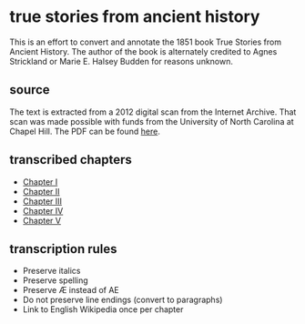 # true stories from ancient history

This is an effort to convert and annotate the 1851 book True Stories from Ancient History. The author of the book is alternately credited to Agnes Strickland or Marie E. Halsey Budden for reasons unknown.

## source

The text is extracted from a 2012 digital scan from the Internet Archive. That scan was made possible with funds from the University of North Carolina at Chapel Hill. The PDF can be found [here](./truestoriesfromastri.pdf).

## transcribed chapters

* [Chapter I](./chapter-01.md)
* [Chapter II](./chapter-02.md)
* [Chapter III](./chapter-03.md)
* [Chapter IV](./chapter-04.md)
* [Chapter V](./chapter-05.md)

## transcription rules

* Preserve italics
* Preserve spelling
* Preserve Æ instead of AE
* Do not preserve line endings (convert to paragraphs)
* Link to English Wikipedia once per chapter
